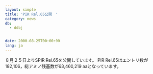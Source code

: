 ```yaml
---
layout: simple
title: 'PIR Rel.65公開　'
category: news
db:
  - ddbj


date: 2000-08-25T00:00:00
lang: ja
---
```


８月２５日よりSPIR Rel.65を公開しています。 PIR Rel.65はエントリ数が182,106，総アミノ残基数が63,460,219 aaとなっています。
